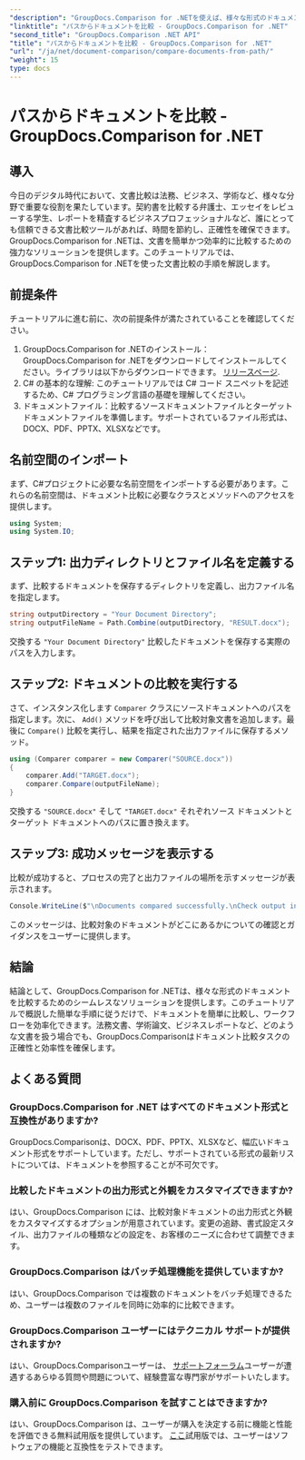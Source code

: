 ```yaml
---
"description": "GroupDocs.Comparison for .NETを使えば、様々な形式のドキュメントを簡単に比較できます。法務、学術、ビジネスといった様々な業務において、時間を節約し、正確性を確保できます。"
"linktitle": "パスからドキュメントを比較 - GroupDocs.Comparison for .NET"
"second_title": "GroupDocs.Comparison .NET API"
"title": "パスからドキュメントを比較 - GroupDocs.Comparison for .NET"
"url": "/ja/net/document-comparison/compare-documents-from-path/"
"weight": 15
type: docs
---
```

# パスからドキュメントを比較 - GroupDocs.Comparison for .NET

## 導入
今日のデジタル時代において、文書比較は法務、ビジネス、学術など、様々な分野で重要な役割を果たしています。契約書を比較する弁護士、エッセイをレビューする学生、レポートを精査するビジネスプロフェッショナルなど、誰にとっても信頼できる文書比較ツールがあれば、時間を節約し、正確性を確保できます。GroupDocs.Comparison for .NETは、文書を簡単かつ効率的に比較するための強力なソリューションを提供します。このチュートリアルでは、GroupDocs.Comparison for .NETを使った文書比較の手順を解説します。
## 前提条件
チュートリアルに進む前に、次の前提条件が満たされていることを確認してください。
1. GroupDocs.Comparison for .NETのインストール：GroupDocs.Comparison for .NETをダウンロードしてインストールしてください。ライブラリは以下からダウンロードできます。 [リリースページ](https://releases。groupdocs.com/comparison/net/).
2. C# の基本的な理解: このチュートリアルでは C# コード スニペットを記述するため、C# プログラミング言語の基礎を理解してください。
3. ドキュメントファイル：比較するソースドキュメントファイルとターゲットドキュメントファイルを準備します。サポートされているファイル形式は、DOCX、PDF、PPTX、XLSXなどです。

## 名前空間のインポート
まず、C#プロジェクトに必要な名前空間をインポートする必要があります。これらの名前空間は、ドキュメント比較に必要なクラスとメソッドへのアクセスを提供します。
```csharp
using System;
using System.IO;
```
## ステップ1: 出力ディレクトリとファイル名を定義する
まず、比較するドキュメントを保存するディレクトリを定義し、出力ファイル名を指定します。
```csharp
string outputDirectory = "Your Document Directory";
string outputFileName = Path.Combine(outputDirectory, "RESULT.docx");
```
交換する `"Your Document Directory"` 比較したドキュメントを保存する実際のパスを入力します。
## ステップ2: ドキュメントの比較を実行する
さて、インスタンス化します `Comparer` クラスにソースドキュメントへのパスを指定します。次に、 `Add()` メソッドを呼び出して比較対象文書を追加します。最後に `Compare()` 比較を実行し、結果を指定された出力ファイルに保存するメソッド。
```csharp
using (Comparer comparer = new Comparer("SOURCE.docx"))
{
    comparer.Add("TARGET.docx");
    comparer.Compare(outputFileName);
}
```
交換する `"SOURCE.docx"` そして `"TARGET.docx"` それぞれソース ドキュメントとターゲット ドキュメントへのパスに置き換えます。
## ステップ3: 成功メッセージを表示する
比較が成功すると、プロセスの完了と出力ファイルの場所を示すメッセージが表示されます。
```csharp
Console.WriteLine($"\nDocuments compared successfully.\nCheck output in {outputDirectory}.");
```
このメッセージは、比較対象のドキュメントがどこにあるかについての確認とガイダンスをユーザーに提供します。

## 結論
結論として、GroupDocs.Comparison for .NETは、様々な形式のドキュメントを比較するためのシームレスなソリューションを提供します。このチュートリアルで概説した簡単な手順に従うだけで、ドキュメントを簡単に比較し、ワークフローを効率化できます。法務文書、学術論文、ビジネスレポートなど、どのような文書を扱う場合でも、GroupDocs.Comparisonはドキュメント比較タスクの正確性と効率性を確保します。
## よくある質問
### GroupDocs.Comparison for .NET はすべてのドキュメント形式と互換性がありますか?
GroupDocs.Comparisonは、DOCX、PDF、PPTX、XLSXなど、幅広いドキュメント形式をサポートしています。ただし、サポートされている形式の最新リストについては、ドキュメントを参照することが不可欠です。
### 比較したドキュメントの出力形式と外観をカスタマイズできますか?
はい、GroupDocs.Comparison には、比較対象ドキュメントの出力形式と外観をカスタマイズするオプションが用意されています。変更の追跡、書式設定スタイル、出力ファイルの種類などの設定を、お客様のニーズに合わせて調整できます。
### GroupDocs.Comparison はバッチ処理機能を提供していますか?
はい、GroupDocs.Comparison では複数のドキュメントをバッチ処理できるため、ユーザーは複数のファイルを同時に効率的に比較できます。
### GroupDocs.Comparison ユーザーにはテクニカル サポートが提供されますか?
はい、GroupDocs.Comparisonユーザーは、 [サポートフォーラム](https://forum.groupdocs.com/c/comparison/12)ユーザーが遭遇するあらゆる質問や問題について、経験豊富な専門家がサポートいたします。
### 購入前に GroupDocs.Comparison を試すことはできますか?
はい、GroupDocs.Comparison は、ユーザーが購入を決定する前に機能と性能を評価できる無料試用版を提供しています。 [ここ](https://releases.groupdocs.com/)試用版では、ユーザーはソフトウェアの機能と互換性をテストできます。